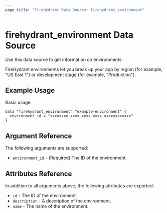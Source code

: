```yaml
---
page_title: "FireHydrant Data Source: firehydrant_environment"
---
```


# firehydrant_environment Data Source

Use this data source to get information on environments.

FireHydrant environments let you break up your app by region (for example, "US East 1") 
or development stage (for example, "Production").

## Example Usage

Basic usage:
```hcl
data "firehydrant_environment" "example-environment" {
  environment_id = "xxxxxxxx-xxxx-xxxx-xxxx-xxxxxxxxxxxx"
}
```

## Argument Reference

The following arguments are supported:

* `environment_id` - (Required) The ID of the environment.

## Attributes Reference

In addition to all arguments above, the following attributes are exported:

* `id` - The ID of the environment.
* `description` - A description of the environment.
* `name` - The name of the environment.
